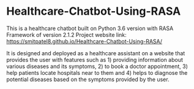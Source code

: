 # Healthcare-Chatbot-Using-RASA
This is a healthcare chatbot built on Python 3.6 version with RASA Framework of version 2.1.2
Project website link: https://smitpatel8.github.io/Healthcare-Chatbot-Using-RASA/

It is designed and deployed as a healthcare assistant on a website that provides the user with features such as 1) providing information about various diseases and its symptoms, 2) to book a doctor appointment, 3) help patients locate hospitals near to them and 4) helps to diagnose the potential diseases based on the symptoms provided by the user. 
